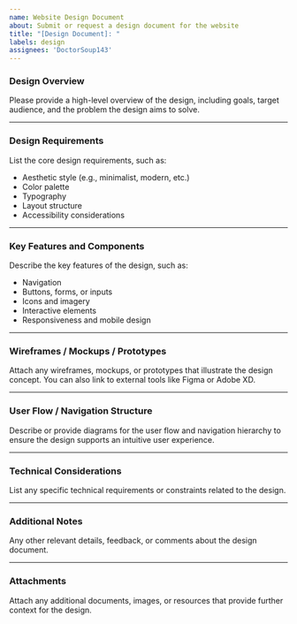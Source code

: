 ```yaml
---
name: Website Design Document
about: Submit or request a design document for the website
title: "[Design Document]: "
labels: design
assignees: 'DoctorSoup143'
---
```


### Design Overview
Please provide a high-level overview of the design, including goals, target audience, and the problem the design aims to solve.

---

### Design Requirements
List the core design requirements, such as:
- Aesthetic style (e.g., minimalist, modern, etc.)
- Color palette
- Typography
- Layout structure
- Accessibility considerations

---

### Key Features and Components
Describe the key features of the design, such as:
- Navigation
- Buttons, forms, or inputs
- Icons and imagery
- Interactive elements
- Responsiveness and mobile design

---

### Wireframes / Mockups / Prototypes
Attach any wireframes, mockups, or prototypes that illustrate the design concept. You can also link to external tools like Figma or Adobe XD.

---

### User Flow / Navigation Structure
Describe or provide diagrams for the user flow and navigation hierarchy to ensure the design supports an intuitive user experience.

---

### Technical Considerations
List any specific technical requirements or constraints related to the design.

---

### Additional Notes
Any other relevant details, feedback, or comments about the design document.

---

### Attachments
Attach any additional documents, images, or resources that provide further context for the design.
